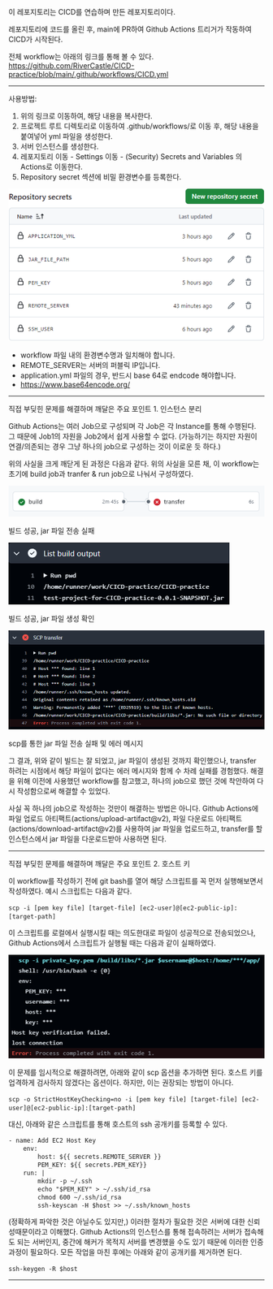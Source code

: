 이 레포지토리는 CICD를 연습하며 만든 레포지토리이다. 

레포지토리에 코드를 올린 후, main에 PR하여 Github Actions 트리거가 작동하여 CICD가 시작된다.

전체 workflow는 아래의 링크를 통해 볼 수 있다.
https://github.com/RiverCastle/CICD-practice/blob/main/.github/workflows/CICD.yml

---

사용방법:
1. 위의 링크로 이동하여, 해당 내용을 복사한다.
2. 프로젝트 루트 디렉토리로 이동하여 .github/workflows/로 이동 후, 해당 내용을 붙여넣어 yml 파일을 생성한다.
3. 서버 인스턴스를 생성한다.
4. 레포지토리 이동 - Settings 이동 - (Security) Secrets and Variables 의 Actions로 이동한다.
5. Repository secret 섹션에 비밀 환경변수를 등록한다. 

![img.png](images-for-readme/환경변수등록.png)

* workflow 파일 내의 환경변수명과 일치해야 합니다.
* REMOTE_SERVER는 서버의 퍼블릭 IP입니다.
* application.yml 파일의 경우, 반드시 base 64로 endcode 해야합니다.
* https://www.base64encode.org/


---

직접 부딪힌 문제를 해결하며 깨달은 주요 포인트 1. 인스턴스 분리


Github Actions는 여러 Job으로 구성되며 각 Job은 각 Instance를 통해 수행된다. 그 때문에 Job1의 자원을 Job2에서 쉽게 사용할 수 없다. (가능하기는 하지만 자원이 연결/의존되는 경우 그냥 하나의 job으로 구성하는 것이 이로운 듯 하다.)

위의 사실을 크게 깨닫게 된 과정은 다음과 같다. 위의 사실을 모른 채, 이 workflow는 초기에 build job과 tranfer & run job으로 나눠서 구성하였다. 

![img.png](images-for-readme/build성공transfer실패.png)

빌드 성공, jar 파일 전송 실패 

![img.png](images-for-readme/jar파일생성확인.png)

빌드 성공, jar 파일 생성 확인

![img.png](images-for-readme/transfer에러메시지.png)

scp를 통한 jar 파일 전송 실패 및 에러 메시지

그 결과, 위와 같이 빌드는 잘 되었고, jar 파일이 생성된 것까지 확인했으나, transfer 하려는 시점에서 해당 파일이 없다는 에러 메시지와 함께 수 차례 실패를 경험했다. 해결을 위해 이전에 사용했던 workflow를 참고했고, 하나의 job으로 했던 것에 착안하여 다시 작성함으로써 해결할 수 있었다. 

사실 꼭 하나의 job으로 작성하는 것만이 해결하는 방법은 아니다. Github Actions에 파일 업로드 아티팩트(actions/upload-artifact@v2), 파일 다운로드 아티팩트(actions/download-artifact@v2)를 사용하여 jar 파일을 업로드하고, transfer를 할 인스턴스에서 jar 파일을 다운로드받아 사용하면 된다. 

---

직접 부딪힌 문제를 해결하며 깨달은 주요 포인트 2. 호스트 키

이 workflow를 작성하기 전에 git bash를 열어 해당 스크립트를 꼭 먼저 실행해보면서 작성하였다. 예시 스크립트는 다음과 같다.

``
    scp -i [pem key file] [target-file] [ec2-user]@[ec2-public-ip]:[target-path]
``

이 스크립트를 로컬에서 실행시킬 때는 의도한대로 파일이 성공적으로 전송되었으나, Github Actions에서 스크립트가 실행될 때는 다음과 같이 실패하였다.

![img.png](images-for-readme/호스트키확인실패.png)

이 문제를 임시적으로 해결하려면, 아래와 같이 scp 옵션을 추가하면 된다. 호스트 키를 업격하게 검사하지 않겠다는 옵션이다. 하지만, 이는 권장되는 방법이 아니다.

``
scp -o StrictHostKeyChecking=no -i [pem key file] [target-file] [ec2-user]@[ec2-public-ip]:[target-path]
``

대신, 아래와 같은 스크립트를 통해 호스트의 ssh 공개키를 등록할 수 있다. 

````
- name: Add EC2 Host Key
    env:
        host: ${{ secrets.REMOTE_SERVER }}
        PEM_KEY: ${{ secrets.PEM_KEY}}
    run: |
        mkdir -p ~/.ssh
        echo "$PEM_KEY" > ~/.ssh/id_rsa
        chmod 600 ~/.ssh/id_rsa
        ssh-keyscan -H $host >> ~/.ssh/known_hosts    
````

(정확하게 파악한 것은 아닐수도 있지만,) 이러한 절차가 필요한 것은 서버에 대한 신뢰성때문이라고 이해했다. Github Actions의 인스턴스를 통해 접속하려는 서버가 접속해도 되는 서버인지, 중간에 해커가 목적지 서버를 변경헀을 수도 있기 때문에 이러한 인증과정이 필요하다. 
모든 작업을 마친 후에는 아래와 같이 공개키를 제거하면 된다.

`
ssh-keygen -R $host
`

---
